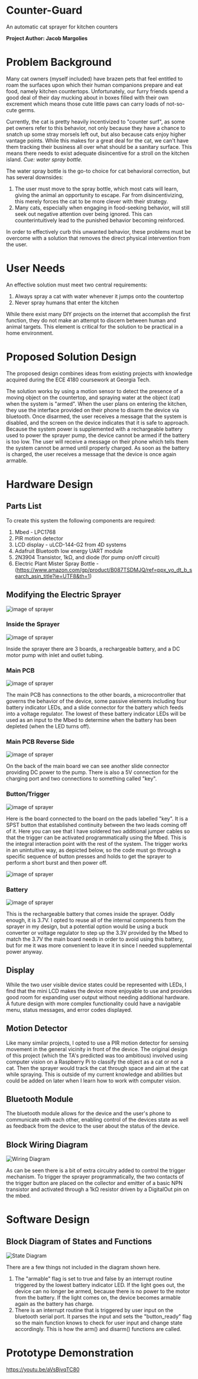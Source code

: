 # Counter-Guard

An automatic cat sprayer for kitchen counters

**Project Author: Jacob Margolies**

# Problem Background

Many cat owners (myself included) have brazen pets that feel entitled to roam the surfaces upon which their human companions prepare and eat food, namely kitchen countertops. Unfortunately, our furry friends spend a good deal of their day mucking about in boxes filled with their own excrement which means those cute little paws can carry loads of not-so-cute germs. 

Currently, the cat is pretty heavily incentivized to "counter surf", as some pet owners refer to this behavior, not only because they have a chance to snatch up some stray morsels left out, but also because cats enjoy higher vantage points. While this makes for a great deal for the cat, we can't have them tracking their business all over what should be a sanitary surface. This means there needs to exist adequate disincentive for a stroll on the kitchen island. *Cue: water spray bottle.* 

The water spray bottle is the go-to choice for cat behavioral correction, but has several downsides:

  1. The user must move to the spray bottle, which most cats will learn, giving the animal an opportunity to escape. Far from disincentivizing, this merely forces the cat to be more clever with their strategy. 
  2. Many cats, especially when engaging in food-seeking behavior, will still seek out negative attention over being ignored. This can counterintuitively lead to the punished behavior becoming reinforced. 
  
In order to effectively curb this unwanted behavior, these problems must be overcome with a solution that removes the direct physical intervention from the user.

# User Needs

An effective solution must meet two central requirements:
  1. Always spray a cat with water whenever it jumps onto the countertop
  2. Never spray humans that enter the kitchen 

While there exist many DIY projects on the internet that accomplish the first function, they do not make an attempt to discern between human and animal targets. This element is critical for the solution to be practical in a home environment.

# Proposed Solution Design

The proposed design combines ideas from existing projects with knowledge acquired during the ECE 4180 coursework at Georgia Tech. 

The solution works by using a motion sensor to detect the presence of a moving object on the countertop, and spraying water at the object (cat) when the system is "armed". When the user plans on entering the kitchen, they use the interface provided on their phone to disarm the device via bluetooth. Once disarmed, the user receives a message that the system is disabled, and the screen on the device indicates that it is safe to approach. Because the system power is supplemented with a rechargeable battery used to power the sprayer pump, the device cannot be armed if the battery is too low. The user will receive a message on their phone which tells them the system cannot be armed until properly charged. As soon as the battery is charged, the user receives a message that the device is once again armable.

# Hardware Design

## Parts List

To create this system the following components are required:
  1. Mbed - LPC1768
  2. PIR motion detector
  3. LCD display - uLCD-144-G2 from 4D systems
  4. Adafruit Bluetooth low energy UART module
  5. 2N3904 Transistor, 1kΩ, and diode (for pump on/off circuit)
  7. Electric Plant Mister Spray Bottle - (https://www.amazon.com/gp/product/B087TSDMJQ/ref=ppx_yo_dt_b_search_asin_title?ie=UTF8&th=1)

## Modifying the Electric Sprayer

![image of sprayer](/images/sprayer.jpg "Electric Plant Mister")

### Inside the Sprayer

![image of sprayer](/images/disassembled.jpg "Electric Plant Mister")

Inside the sprayer there are 3 boards, a rechargeable battery, and a DC motor pump with inlet and outlet tubing.

### Main PCB

![image of sprayer](/images/main_sprayer_board.jpg "Main Board")

The main PCB has connections to the other boards, a microcontroller that governs the behavior of the device, some passive elements including four battery indicator LEDs, and a slide connector for the battery which feeds into a voltage regulator. The lowest of these battery indicator LEDs will be used as an input to the Mbed to determine when the battery has been depleted (when the LED turns off).

### Main PCB Reverse Side

![image of sprayer](/images/board_backside.jpg "Reverse of Main PCB")

On the back of the main board we can see another slide connector providing DC power to the pump. There is also a 5V connection for the charging port and two connections to something called "key".

### Button/Trigger

![image of sprayer](/images/trigger.jpg "Sprayer trigger")

Here is the board connected to the board on the pads labelled "key". It is a SPST button that established continuity between the two leads coming off of it. Here you can see that I have soldered two additional jumper cables so that the trigger can be activated programmatically using the Mbed. This is the integral interaction point with the rest of the system. The trigger works in an unintuitive way, as depicted below, so the code must go through a specific sequence of button presses and holds to get the sprayer to perform a short burst and then power off. 

![image of sprayer](/images/button_usage.png "Instructions")

### Battery

![image of sprayer](/images/battery.jpg "Sprayer Battery")

This is the rechargeable battery that comes inside the sprayer. Oddly enough, it is 3.7V. I opted to reuse all of the internal components from the sprayer in my design, but a potential option would be using a buck converter or voltage regulator to step up the 3.3V provided by the Mbed to match the 3.7V the main board needs in order to avoid using this battery, but for me it was more convenient to leave it in since I needed supplemental power anyway.

## Display

While the two user visible device states could be represented with LEDs, I find that the mini LCD makes the device more enjoyable to use and provides good room for expanding user output without needing additional hardware. A future design with more complex functionality could have a navigable menu, status messages, and error codes displayed. 

## Motion Detector

Like many similar projects, I opted to use a PIR motion detector for sensing movement in the general vicinity in front of the device. The original design of this project (which the TA's predicted was too ambitious) involved using computer vision on a Raspberry Pi to classify the object as a cat or not a cat. Then the sprayer would track the cat through space and aim at the cat while spraying. This is outside of my current knowledge and abilities but could be added on later when I learn how to work with computer vision. 

## Bluetooth Module

The bluetooth module allows for the device and the user's phone to communicate with each other, enabling control of the devices state as well as feedback from the device to the user about the status of the device. 

## Block Wiring Diagram 

![Wiring Diagram](/images/Block%20Diagram.png "Wiring Diagram")

As can be seen there is a bit of extra circuitry added to control the trigger mechanism. To trigger the sprayer programmatically, the two contacts of the trigger button are placed on the collector and emitter of a basic NPN transistor and activated through a 1kΩ resistor driven by a DigitalOut pin on the mbed. 

# Software Design

## Block Diagram of States and Functions

![State Diagram](/images/Drawing.png "State Machine")

There are a few things not included in the diagram shown here. 
  1. The "armable" flag is set to true and false by an interrupt routine triggered by the lowest battery indicator LED. If the light goes out, the device can no longer be armed, because there is no power to the motor from the battery. If the light comes on, the device becomes armable again as the battery has charge. 
  2. There is an interrupt routine that is triggered by user input on the bluetooth serial port. It parses the input and sets the "button_ready" flag so the main function knows to check for user input and change state accordingly. This is how the arm() and disarm() functions are called.

# Prototype Demonstration

https://youtu.be/aVsBjvqTC80
